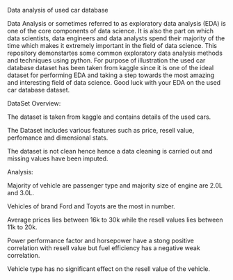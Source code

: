 Data analysis of used car database

Data Analysis or sometimes referred to as exploratory data analysis (EDA) is one of the core components of data science. It is also the part on which data scientists, data engineers and data analysts spend their majority of the time which makes it extremely important in the field of data science. This repository demonstartes some common exploratory data analysis methods and techniques using python. For purpose of illustration the used car database dataset has been taken from kaggle since it is one of the ideal dataset for performing EDA and taking a step towards the most amazing and interesting field of data science. Good luck with your EDA on the used car database dataset.


DataSet Overview:

The dataset is taken from kaggle and contains details of the used cars.

The Dataset includes various features such as price, resell value, perfomance and dimensional stats.

The dataset is not clean hence hence a data cleaning is carried out and missing values have been imputed.



Analysis:

Majority of vehicle are passenger type and majority size of engine are 2.0L and 3.0L.

Vehicles of brand Ford and Toyots are the most in number.

Average prices lies between 16k to 30k while the resell values lies between 11k to 20k.

Power performance factor and horsepower have a stong positive correlation with resell value but fuel efficiency has a negative weak correlation.

Vehicle type has no significant effect on the resell value of the vehicle.

